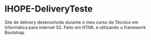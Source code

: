 # IHOPE-DeliveryTeste
Site de delivery desenvolvido durante o meu curso de Técnico em Informática para Internet S2.
Feito em HTML e utilizando o framework Bootstrap
